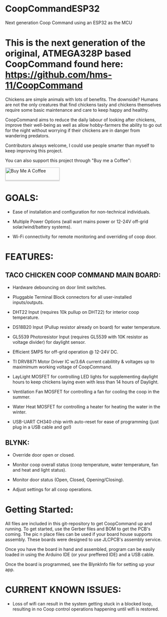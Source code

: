 # CoopCommandESP32
Next generation Coop Command using an ESP32 as the MCU
# This is the next generation of the original, ATMEGA328P based CoopCommand found here: https://github.com/hms-11/CoopCommand

Chickens are simple animals with lots of benefits. The downside? Humans are not the only creatures that find chickens tasty and chickens themselves require some basic maintenance and care to keep happy and healthy. 

CoopCommand aims to reduce the daily labour of looking after chickens, improve their well-being as well as allow hobby-farmers the ability to go out for the night without worrying if their chickens are in danger from wandering predators. 

Contributors always welcome, I could use people smarter than myself to keep improving this project. 

You can also support this project through "Buy me a Coffee": 

<a href="https://www.buymeacoffee.com/AutoHobbyFarm" target="_blank"><img src="https://www.buymeacoffee.com/assets/img/custom_images/orange_img.png" alt="Buy Me A Coffee" style="height: 41px !important;width: 174px !important;box-shadow: 0px 3px 2px 0px rgba(190, 190, 190, 0.5) !important;-webkit-box-shadow: 0px 3px 2px 0px rgba(190, 190, 190, 0.5) !important;" ></a>


# GOALS:

- Ease of installation and configuration for non-technical individuals. 

- Multiple Power Options (wall wart mains power or 12-24V off-grid solar/wind/battery systems).

- Wi-Fi connectivity for remote monitoring and overriding of coop door.


# FEATURES:

## TACO CHICKEN COOP COMMAND MAIN BOARD:

- Hardware debouncing on door limit switches.

- Pluggable Terminal Block connectors for all user-installed inputs/outputs.

- DHT22 Input (requires 10k pullup on DHT22) for interior coop temperature.

- DS18B20 Input (Pullup resistor already on board) for water temperature.

- GL5539 Photoresistor Input (requires GL5539 with 10K resistor as voltage divider) for daylight sensor.

- Efficient SMPS for off-grid operation @ 12-24V DC.

- TI DRV8871 Motor Driver IC w/3.6A current cabilitity & voltages up to maximimum working voltage of CoopCommand.

- LayLight MOSFET for controlling LED lights for supplementing daylight hours to keep chickens laying even with less than 14 hours of Daylight.

- Ventilation Fan MOSFET for controlling a fan for cooling the coop in the summer.

- Water Heat MOSFET for controlling a heater for heating the water in the winter. 

- USB-UART CH340 chip wirth auto-reset for ease of programming (just plug in a USB cable and go!)



## BLYNK:

- Override door open or closed.

- Monitor coop overall status (coop temperature, water temperature, fan and heat and light status).

- Monitor door status (Open, Closed, Opening/Closing).

- Adjust settings for all coop operations.

# Getting Started:

All files are included in this git-repository to get CoopCommand up and running. To get started, use the Gerber files and BOM to get the PCB's coming. The pic n place files can be used if your board house supports assembly. These boards were designed to use JLCPCB's assembly service. 

Once you have the board in hand and assembled, program can be easily loaded in using the Arduino IDE (or your preffered IDE) and a USB cable.

Once the board is programmed, see the BlynkInfo file for setting up your app. 

# CURRENT KNOWN ISSUES:

- Loss of wifi can result in the system getting stuck in a blocked loop, resulting in no Coop control operations happening until wifi is restored.   

